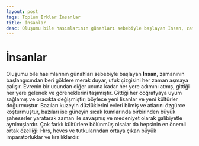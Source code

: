```yaml
---
layout: post
tags: Toplum Irklar İnsanlar
title: İnsanlar
desc: Oluşumu bile hasımlarının günahları sebebiyle başlayan İnsan, zamanının başlangıcından beri göklere merak duyar, ufuk çizgisini her zaman aşmaya çalışır. Evrenin bir ucundan diğer ucuna kadar her yere adımını atmış, gittiği her yere gelenek ve göreneklerini taşımıştır.
---
```


# İnsanlar
Oluşumu bile hasımlarının günahları sebebiyle başlayan **İnsan**, zamanının başlangıcından beri göklere merak duyar, ufuk çizgisini her zaman aşmaya çalışır. Evrenin bir ucundan diğer ucuna kadar her yere adımını atmış, gittiği her yere gelenek ve göreneklerini taşımıştır. Gittiği her coğrafyaya uyum sağlamış ve oracıkta değişmiştir; böylece yeni lisanlar ve yeni kültürler doğurmuştur. Bazıları kuzeyin düzlüklerini evleri bilmiş ve atlarını özgürce koşturmuştur, bazıları ise güneyin sıcak kumlarında birbirinden büyük şaheserler yaratarak zaman ile savaşmış ve medeniyet olarak galibiyetle ayrılmışlardır. Çok farklı kültürlere bölünmüş olsalar da hepsinin en önemli ortak özelliği: Hırs, heves ve tutkularından ortaya çıkan büyük imparatorluklar ve krallıklardır.